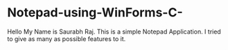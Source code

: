 # Notepad-using-WinForms-C-

Hello My Name is Saurabh Raj.
This is a simple Notepad Application. I tried to give as many as possible features to it.
